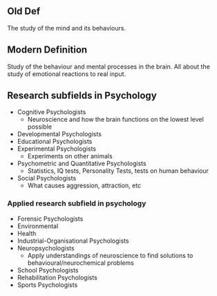 
## Old Def
The study of the mind and its behaviours.

## Modern Definition
Study of the behaviour and mental processes in the brain. All about the study of emotional reactions to real input.


## Research subfields in Psychology

* Cognitive Psychologists
	* Neuroscience and how the brain functions on the lowest level possible
* Developmental Psychologists
* Educational Psychologists
* Experimental Psychologists
	* Experiments on other animals
* Psychometric and Quantitative Psychologists
	* Statistics, IQ tests, Personality Tests, tests on human behaviour
* Social Psychologists
	* What causes aggression, attraction, etc

### Applied research subfield in psychology
* Forensic Psychologists
* Environmental
* Health
* Industrial-Organisational Psychologists
* Neuropsychologists
	* Apply understandings of neuroscience to find solutions to behavioural/neurochemical problems
* School Psychologists
* Rehabilitation Psychologists
* Sports Psychologists